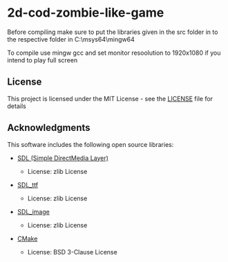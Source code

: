 # 2d-cod-zombie-like-game
Before compiling make sure to put the libraries given in the src folder in to the respective folder in C:\msys64\mingw64

To compile use mingw gcc and set monitor resoolution to 1920x1080 if you intend to play full screen 

## License

This project is licensed under the MIT License - see the [LICENSE](LICENSE) file for details

## Acknowledgments

This software includes the following open source libraries:

- [SDL (Simple DirectMedia Layer)](https://www.libsdl.org/)
  - License: zlib License

- [SDL_ttf](https://www.libsdl.org/projects/SDL_ttf/)
  - License: zlib License

- [SDL_image](https://www.libsdl.org/projects/SDL_image/)
  - License: zlib License

- [CMake](https://cmake.org/)
  - License: BSD 3-Clause License

